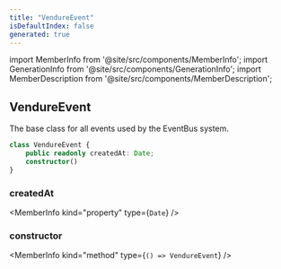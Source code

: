 ```yaml
---
title: "VendureEvent"
isDefaultIndex: false
generated: true
---
```

<!-- This file was generated from the Vendure source. Do not modify. Instead, re-run the "docs:build" script -->
import MemberInfo from '@site/src/components/MemberInfo';
import GenerationInfo from '@site/src/components/GenerationInfo';
import MemberDescription from '@site/src/components/MemberDescription';


## VendureEvent

<GenerationInfo sourceFile="packages/core/src/event-bus/vendure-event.ts" sourceLine="7" packageName="@vendure/core" />

The base class for all events used by the EventBus system.

```ts title="Signature"
class VendureEvent {
    public readonly createdAt: Date;
    constructor()
}
```

<div className="members-wrapper">

### createdAt

<MemberInfo kind="property" type={`Date`}   />


### constructor

<MemberInfo kind="method" type={`() => VendureEvent`}   />




</div>
